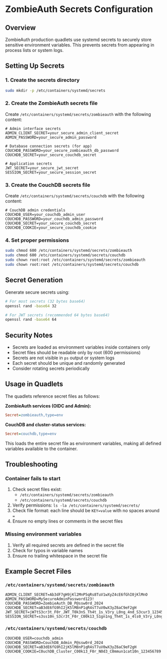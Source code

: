 # ZombieAuth Secrets Configuration

## Overview

ZombieAuth production quadlets use systemd secrets to securely store sensitive environment variables. This prevents secrets from appearing in process lists or system logs.

## Setting Up Secrets

### 1. Create the secrets directory

```bash
sudo mkdir -p /etc/containers/systemd/secrets
```

### 2. Create the ZombieAuth secrets file

Create `/etc/containers/systemd/secrets/zombieauth` with the following content:

```env
# Admin interface secrets
ADMIN_CLIENT_SECRET=your_secure_admin_client_secret
ADMIN_PASSWORD=your_secure_admin_password

# Database connection secrets (for app)
COUCHDB_PASSWORD=your_secure_zombieauth_db_password
COUCHDB_SECRET=your_secure_couchdb_secret

# Application secrets
JWT_SECRET=your_secure_jwt_secret
SESSION_SECRET=your_secure_session_secret
```

### 3. Create the CouchDB secrets file

Create `/etc/containers/systemd/secrets/couchdb` with the following content:

```env
# CouchDB admin credentials
COUCHDB_USER=your_couchdb_admin_user
COUCHDB_PASSWORD=your_couchdb_admin_password
COUCHDB_SECRET=your_secure_couchdb_secret
COUCHDB_COOKIE=your_secure_couchdb_cookie
```

### 4. Set proper permissions

```bash
sudo chmod 600 /etc/containers/systemd/secrets/zombieauth
sudo chmod 600 /etc/containers/systemd/secrets/couchdb
sudo chown root:root /etc/containers/systemd/secrets/zombieauth
sudo chown root:root /etc/containers/systemd/secrets/couchdb
```

## Secret Generation

Generate secure secrets using:

```bash
# For most secrets (32 bytes base64)
openssl rand -base64 32

# For JWT secrets (recommended 64 bytes base64)  
openssl rand -base64 64
```

## Security Notes

- Secrets are loaded as environment variables inside containers only
- Secret files should be readable only by root (600 permissions)
- Secrets are not visible in `ps` output or system logs
- Each secret should be unique and randomly generated
- Consider rotating secrets periodically

## Usage in Quadlets

The quadlets reference secret files as follows:

**ZombieAuth services (OIDC and Admin):**
```ini
Secret=zombieauth,type=env
```

**CouchDB and cluster-status services:**
```ini
Secret=couchdb,type=env
```

This loads the entire secret file as environment variables, making all defined variables available to the container.

## Troubleshooting

### Container fails to start

1. Check secret files exist:
   - `/etc/containers/systemd/secrets/zombieauth`
   - `/etc/containers/systemd/secrets/couchdb`
2. Verify permissions: `ls -la /etc/containers/systemd/secrets/`
3. Check file format: each line should be `KEY=value` with no spaces around `=`
4. Ensure no empty lines or comments in the secret files

### Missing environment variables

1. Verify all required secrets are defined in the secret file
2. Check for typos in variable names
3. Ensure no trailing whitespace in the secret file

## Example Secret Files

### `/etc/containers/systemd/secrets/zombieauth`
```env
ADMIN_CLIENT_SECRET=Ab3dF7gH9jKl2MnP5qRs8TuV1wXyZ4cE6fGhI0jKlMnO
ADMIN_PASSWORD=MySecureAdminPassword123!
COUCHDB_PASSWORD=ZombieAuth_DB_P@ssw0rd_2024
COUCHDB_SECRET=aB3dE6fG9hI2jK5lM8nP1qR4sT7uV0wX3yZ6aC9eF2gH
JWT_SECRET=jW7tS3cr3t_F0r_JWT_T0k3nS_Th4t_1s_V3ry_L0ng_4nd_S3cur3_123456789
SESSION_SECRET=s3ss10n_S3cr3t_F0r_C00k13_S1gn1ng_Th4t_1s_4ls0_V3ry_L0ng
```

### `/etc/containers/systemd/secrets/couchdb`
```env
COUCHDB_USER=couchdb_admin
COUCHDB_PASSWORD=CouchDB_Admin_P@ssw0rd_2024
COUCHDB_SECRET=aB3dE6fG9hI2jK5lM8nP1qR4sT7uV0wX3yZ6aC9eF2gH
COUCHDB_COOKIE=C0uchDB_Cluster_C00k13_F0r_N0d3_C0mmun1cat10n_123456789
```